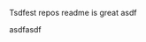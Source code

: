 Tsdfest repos readme is great asdf







asdfasdf

































































